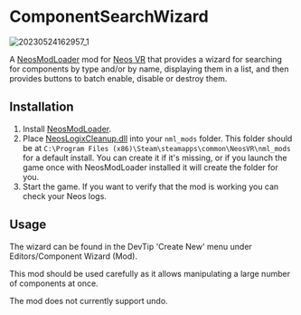 # ComponentSearchWizard

![20230524162957_1](https://github.com/Nytra/NeosComponentSearchWizard/assets/14206961/6926110a-3697-442c-b324-77f541f87473)

A [NeosModLoader](https://github.com/zkxs/NeosModLoader) mod for [Neos VR](https://neos.com/) that provides a wizard for searching for components by type and/or by name, displaying them in a list, and then provides buttons to batch enable, disable or destroy them.

## Installation
1. Install [NeosModLoader](https://github.com/zkxs/NeosModLoader).
2. Place [NeosLogixCleanup.dll](https://github.com/XDelta/NeosLogixCleanupWizard/releases/latest/download/NeosLogixCleanupWizard.dll) into your `nml_mods` folder. This folder should be at `C:\Program Files (x86)\Steam\steamapps\common\NeosVR\nml_mods` for a default install. You can create it if it's missing, or if you launch the game once with NeosModLoader installed it will create the folder for you.
3. Start the game. If you want to verify that the mod is working you can check your Neos logs.

## Usage
The wizard can be found in the DevTip 'Create New' menu under Editors/Component Wizard (Mod). <br>

This mod should be used carefully as it allows manipulating a large number of components at once.<br>

The mod does not currently support undo.<br>
